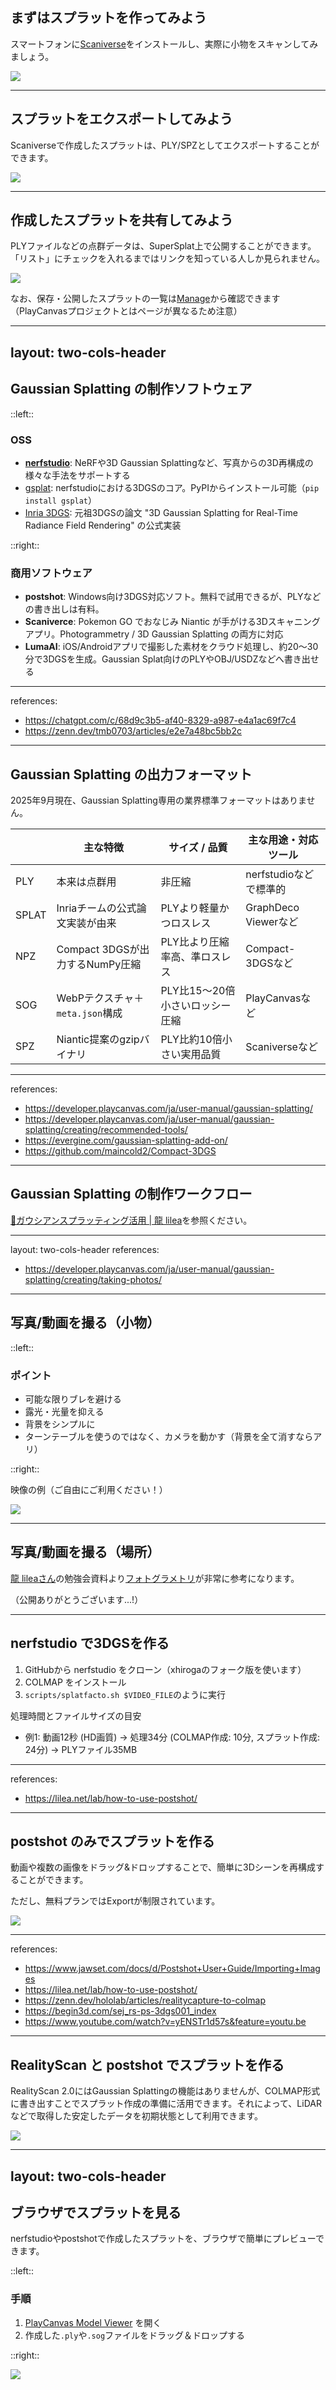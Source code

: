 ## まずはスプラットを作ってみよう

スマートフォンに[Scaniverse](https://scaniverse.com/)をインストールし、実際に小物をスキャンしてみましょう。

<a href="https://www.youtube.com/watch?v=8tyxiiu5EC8" target="_blank"><img class="h-100 place-self-center" src="https://img.youtube.com/vi/8tyxiiu5EC8/maxresdefault.jpg"></a>

---

## スプラットをエクスポートしてみよう

Scaniverseで作成したスプラットは、PLY/SPZとしてエクスポートすることができます。

<a href="https://www.youtube.com/watch?v=cMenWEiXUdw" target="_blank"><img class="h-100 place-self-center" src="https://img.youtube.com/vi/cMenWEiXUdw/maxresdefault.jpg"></a>

---

## 作成したスプラットを共有してみよう

PLYファイルなどの点群データは、SuperSplat上で公開することができます。「リスト」にチェックを入れるまではリンクを知っている人しか見られません。

<a href="https://www.youtube.com/watch?v=Qzc6cUJFCZ8" target="_blank"><img class="h-100 place-self-center" src="https://img.youtube.com/vi/Qzc6cUJFCZ8/maxresdefault.jpg"></a>

なお、保存・公開したスプラットの一覧は[Manage](https://superspl.at/manage)から確認できます（PlayCanvasプロジェクトとはページが異なるため注意）

---
layout: two-cols-header
---

## Gaussian Splatting の制作ソフトウェア

<p/>

::left::

### OSS

- **[nerfstudio](https://github.com/nerfstudio-project/nerfstudio)**: NeRFや3D Gaussian Splattingなど、写真からの3D再構成の様々な手法をサポートする
- [gsplat](https://github.com/nerfstudio-project/gsplat): nerfstudioにおける3DGSのコア。PyPIからインストール可能（`pip install gsplat`）
- [Inria 3DGS](https://github.com/graphdeco-inria/gaussian-splatting): 元祖3DGSの論文 "3D Gaussian Splatting for Real-Time Radiance Field Rendering" の公式実装

::right::

### 商用ソフトウェア

 - **postshot**: Windows向け3DGS対応ソフト。無料で試用できるが、PLYなどの書き出しは有料。
 - **Scaniverce**: Pokemon GO でおなじみ Niantic が手がける3Dスキャニングアプリ。Photogrammetry / 3D Gaussian Splatting の両方に対応
 - **LumaAI**: iOS/Androidアプリで撮影した素材をクラウド処理し、約20〜30分で3DGSを生成。Gaussian Splat向けのPLYやOBJ/USDZなどへ書き出せる

---
references:
- https://chatgpt.com/c/68d9c3b5-af40-8329-a987-e4a1ac69f7c4
- https://zenn.dev/tmb0703/articles/e2e7a48bc5bb2c
---

## Gaussian Splatting の出力フォーマット

2025年9月現在、Gaussian Splatting専用の業界標準フォーマットはありません。

| | 主な特徴 | サイズ / 品質 | 主な用途・対応ツール |
| --- | --- | --- | --- |
| PLY | 本来は点群用 | 非圧縮 | nerfstudioなどで標準的 |
| SPLAT | Inriaチームの公式論文実装が由来 | PLYより軽量かつロスレス | GraphDeco Viewerなど |
| NPZ | Compact 3DGSが出力するNumPy圧縮 | PLY比より圧縮率高、準ロスレス | Compact-3DGSなど |
| SOG | WebPテクスチャ＋`meta.json`構成 | PLY比15〜20倍小さいロッシー圧縮 | PlayCanvasなど |
| SPZ | Niantic提案のgzipバイナリ | PLY比約10倍小さい実用品質 | Scaniverseなど |

---
references:
- https://developer.playcanvas.com/ja/user-manual/gaussian-splatting/
- https://developer.playcanvas.com/ja/user-manual/gaussian-splatting/creating/recommended-tools/
- https://evergine.com/gaussian-splatting-add-on/
- https://github.com/maincold2/Compact-3DGS
---

## Gaussian Splatting の制作ワークフロー

[🌈ガウシアンスプラッティング活用 | 龍 lilea](https://zenn.dev/lilealab/books/how-to-photogrammety/viewer/3dgs)を参照ください。

---
layout: two-cols-header
references:
- https://developer.playcanvas.com/ja/user-manual/gaussian-splatting/creating/taking-photos/
---

## 写真/動画を撮る（小物）

<p/>

::left::

### ポイント

- 可能な限りブレを避ける
- 露光・光量を抑える
- 背景をシンプルに
- ターンテーブルを使うのではなく、カメラを動かす（背景を全て消すならアリ）

::right::

映像の例（ご自由にご利用ください！）

<a href="https://www.youtube.com/watch?v=-VFPWplI8Tg" target="_blank"><img class="place-self-center" src="https://img.youtube.com/vi/-VFPWplI8Tg/maxresdefault.jpg"></a>

---

## 写真/動画を撮る（場所）

[龍 lileaさん](https://lilea.net/lab)の勉強会資料より[フォトグラメトリ](https://www.docswell.com/s/lileaLab/KW132X-231004#p13)が非常に参考になります。

（公開ありがとうございます...!）

---

## nerfstudio で3DGSを作る

<p/>

1. GitHubから nerfstudio をクローン（xhirogaのフォーク版を使います）
2. COLMAP をインストール
3. `scripts/splatfacto.sh $VIDEO_FILE`のように実行

<!--
Google ColabでCOLMAPを動作させられなかったので、この手順はお蔵入り...
1. [Create 3DGS with nerfstudio.ipynb](https://colab.research.google.com/drive/1Q-AVVcBZ0bwGVXRqAkGGAAc6UlmJTJEF?usp=sharing) を開く
2. ファイル > ドライブにコピーを保存
3. ノートブックの指示に従って実行
-->

処理時間とファイルサイズの目安

- 例1: 動画12秒 (HD画質) → 処理34分 (COLMAP作成: 10分, スプラット作成: 24分) → PLYファイル35MB

---
references:
- https://lilea.net/lab/how-to-use-postshot/
---

## postshot のみでスプラットを作る

動画や複数の画像をドラッグ&ドロップすることで、簡単に3Dシーンを再構成することができます。

ただし、無料プランではExportが制限されています。

<a href="https://www.youtube.com/watch?v=4UCbM_U9fXQ" target="_blank"><img class="h-80 place-self-center" src="https://img.youtube.com/vi/4UCbM_U9fXQ/maxresdefault.jpg"></a>

---
references:
- https://www.jawset.com/docs/d/Postshot+User+Guide/Importing+Images
- https://lilea.net/lab/how-to-use-postshot/
- https://zenn.dev/hololab/articles/realitycapture-to-colmap
- https://begin3d.com/sej_rs-ps-3dgs001_index
- https://www.youtube.com/watch?v=yENSTr1d57s&feature=youtu.be
---

## RealityScan と postshot でスプラットを作る

RealityScan 2.0にはGaussian Splattingの機能はありませんが、COLMAP形式に書き出すことでスプラット作成の準備に活用できます。それによって、LiDARなどで取得した安定したデータを初期状態として利用できます。

<a href="https://www.youtube.com/watch?v=44GFmICpvb4" target="_blank"><img class="h-80 place-self-center" src="https://img.youtube.com/vi/44GFmICpvb4/maxresdefault.jpg"></a>

---
layout: two-cols-header
---

## ブラウザでスプラットを見る

nerfstudioやpostshotで作成したスプラットを、ブラウザで簡単にプレビューできます。

::left::

### 手順

<p/>

1. [PlayCanvas Model Viewer](https://playcanvas.com/viewer) を開く
2. 作成した`.ply`や`.sog`ファイルをドラッグ＆ドロップする

::right::

<a href="https://www.youtube.com/watch?v=Q0FQkWU8aoE" target="_blank"><img class="place-self-center" src="https://img.youtube.com/vi/Q0FQkWU8aoE/maxresdefault.jpg"></a>
